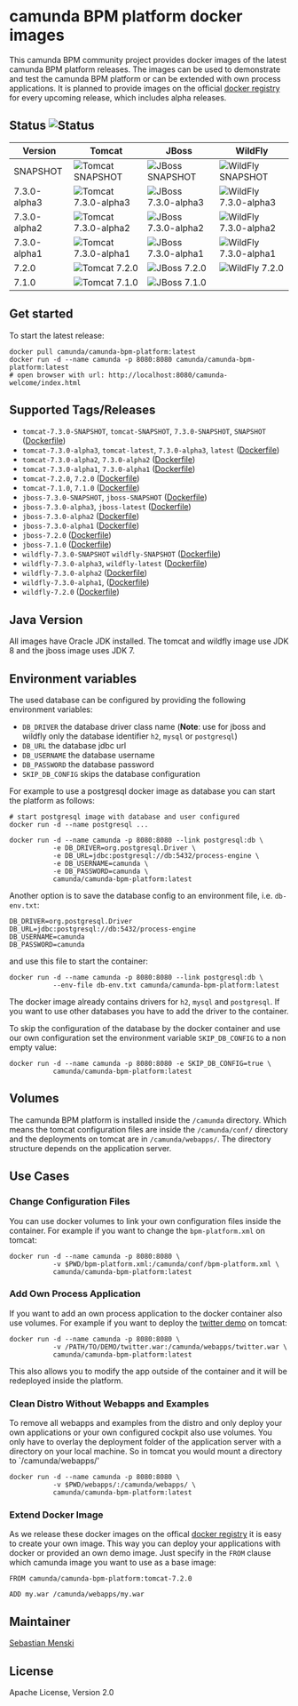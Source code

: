 # camunda BPM platform docker images

This camunda BPM community project provides docker images of the latest camunda
BPM platform releases. The images can be used to demonstrate and test the
camunda BPM platform or can be extended with own process applications. It is
planned to provide images on the official [docker registry][] for every upcoming
release, which includes alpha releases.

## Status ![Status][status]

| Version      | Tomcat                                           | JBoss                                          | WildFly                                            |
| ------------ | ------------------------------------------------ | ---------------------------------------------- | -------------------------------------------------- |
| SNAPSHOT     | ![Tomcat SNAPSHOT][status-tomcat-snapshot]       | ![JBoss SNAPSHOT][status-jboss-snapshot]       | ![WildFly SNAPSHOT][status-wildfly-snapshot]       |
| 7.3.0-alpha3 | ![Tomcat 7.3.0-alpha3][status-tomcat-730-alpha3] | ![JBoss 7.3.0-alpha3][status-jboss-730-alpha3] | ![WildFly 7.3.0-alpha3][status-wildfly-730-alpha3] |
| 7.3.0-alpha2 | ![Tomcat 7.3.0-alpha2][status-tomcat-730-alpha2] | ![JBoss 7.3.0-alpha2][status-jboss-730-alpha2] | ![WildFly 7.3.0-alpha2][status-wildfly-730-alpha2] |
| 7.3.0-alpha1 | ![Tomcat 7.3.0-alpha1][status-tomcat-730-alpha1] | ![JBoss 7.3.0-alpha1][status-jboss-730-alpha1] | ![WildFly 7.3.0-alpha1][status-wildfly-730-alpha1] |
| 7.2.0        | ![Tomcat 7.2.0][status-tomcat-720]               | ![JBoss 7.2.0][status-jboss-720]               | ![WildFly 7.2.0][status-wildfly-720]               |
| 7.1.0        | ![Tomcat 7.1.0][status-tomcat-710]               | ![JBoss 7.1.0][status-jboss-710]               |                                                    |

## Get started

To start the latest release:

```
docker pull camunda/camunda-bpm-platform:latest
docker run -d --name camunda -p 8080:8080 camunda/camunda-bpm-platform:latest
# open browser with url: http://localhost:8080/camunda-welcome/index.html
```

## Supported Tags/Releases

- `tomcat-7.3.0-SNAPSHOT`, `tomcat-SNAPSHOT`, `7.3.0-SNAPSHOT`, `SNAPSHOT` ([Dockerfile][dockerfile-tomcat-snapshot])
- `tomcat-7.3.0-alpha3`, `tomcat-latest`, `7.3.0-alpha3`, `latest` ([Dockerfile][dockerfile-tomcat-730-alpha3])
- `tomcat-7.3.0-alpha2`, `7.3.0-alpha2` ([Dockerfile][dockerfile-tomcat-730-alpha2])
- `tomcat-7.3.0-alpha1`, `7.3.0-alpha1` ([Dockerfile][dockerfile-tomcat-730-alpha1])
- `tomcat-7.2.0`, `7.2.0` ([Dockerfile][dockerfile-tomcat-720])
- `tomcat-7.1.0`, `7.1.0` ([Dockerfile][dockerfile-tomcat-710])
- `jboss-7.3.0-SNAPSHOT`, `jboss-SNAPSHOT` ([Dockerfile][dockerfile-jboss-snapshot])
- `jboss-7.3.0-alpha3`, `jboss-latest` ([Dockerfile][dockerfile-jboss-730-alpha3])
- `jboss-7.3.0-alpha2` ([Dockerfile][dockerfile-jboss-730-alpha2])
- `jboss-7.3.0-alpha1` ([Dockerfile][dockerfile-jboss-730-alpha1])
- `jboss-7.2.0` ([Dockerfile][dockerfile-jboss-720])
- `jboss-7.1.0` ([Dockerfile][dockerfile-jboss-710])
- `wildfly-7.3.0-SNAPSHOT` `wildfly-SNAPSHOT` ([Dockerfile][dockerfile-wildfly-snapshot])
- `wildfly-7.3.0-alpha3`, `wildfly-latest` ([Dockerfile][dockerfile-wildfly-730-alpha3])
- `wildfly-7.3.0-alpha2` ([Dockerfile][dockerfile-wildfly-730-alpha2])
- `wildfly-7.3.0-alpha1`, ([Dockerfile][dockerfile-wildfly-730-alpha1])
- `wildfly-7.2.0` ([Dockerfile][dockerfile-wildfly-720])

## Java Version

All images have Oracle JDK installed. The tomcat and wildfly image use
JDK 8 and the jboss image uses JDK 7.


## Environment variables

The used database can be configured by providing the following environment
variables:

- `DB_DRIVER` the database driver class name (**Note**: use for jboss and wildfly only
  the database identifier `h2`, `mysql` or `postgresql`)
- `DB_URL` the database jdbc url
- `DB_USERNAME` the database username
- `DB_PASSWORD` the database password
- `SKIP_DB_CONFIG` skips the database configuration

For example to use a postgresql docker image as database you can start the
platform as follows:

```
# start postgresql image with database and user configured
docker run -d --name postgresql ...

docker run -d --name camunda -p 8080:8080 --link postgresql:db \
           -e DB_DRIVER=org.postgresql.Driver \
           -e DB_URL=jdbc:postgresql://db:5432/process-engine \
           -e DB_USERNAME=camunda \
           -e DB_PASSWORD=camunda \
           camunda/camunda-bpm-platform:latest
```

Another option is to save the database config to an environment file, i.e.
`db-env.txt`:

```
DB_DRIVER=org.postgresql.Driver
DB_URL=jdbc:postgresql://db:5432/process-engine
DB_USERNAME=camunda
DB_PASSWORD=camunda
```

and use this file to start the container:

```
docker run -d --name camunda -p 8080:8080 --link postgresql:db \
           --env-file db-env.txt camunda/camunda-bpm-platform:latest
```

The docker image already contains drivers for `h2`, `mysql` and `postgresql`.
If you want to use other databases you have to add the driver to the container.

To skip the configuration of the database by the docker container and use our
own configuration set the environment variable `SKIP_DB_CONFIG` to a non
empty value:

```
docker run -d --name camunda -p 8080:8080 -e SKIP_DB_CONFIG=true \
           camunda/camunda-bpm-platform:latest
```


## Volumes

The camunda BPM platform is installed inside the `/camunda` directory. Which
means the tomcat configuration files are inside the `/camunda/conf/` directory
and the deployments on tomcat are in `/camunda/webapps/`. The directory
structure depends on the application server.

## Use Cases


### Change Configuration Files

You can use docker volumes to link your own configuration files inside the
container.  For example if you want to change the `bpm-platform.xml` on tomcat:

```
docker run -d --name camunda -p 8080:8080 \
           -v $PWD/bpm-platform.xml:/camunda/conf/bpm-platform.xml \
           camunda/camunda-bpm-platform:latest

```


### Add Own Process Application

If you want to add an own process application to the docker container also use
volumes. For example if you want to deploy the [twitter demo][] on tomcat:

```
docker run -d --name camunda -p 8080:8080 \
           -v /PATH/TO/DEMO/twitter.war:/camunda/webapps/twitter.war \
           camunda/camunda-bpm-platform:latest
```

This also allows you to modify the app outside of the container and it will
be redeployed inside the platform.


### Clean Distro Without Webapps and Examples

To remove all webapps and examples from the distro and only deploy your
own applications or your own configured cockpit also use volumes. You
only have to overlay the deployment folder of the application server with
a directory on your local machine. So in tomcat you would mount a directory
to `/camunda/webapps/'

```
docker run -d --name camunda -p 8080:8080 \
           -v $PWD/webapps/:/camunda/webapps/ \
           camunda/camunda-bpm-platform:latest
```


### Extend Docker Image

As we release these docker images on the offical [docker registry][] it is
easy to create your own image. This way you can deploy your applications
with docker or provided an own demo image. Just specify in the `FROM`
clause which camunda image you want to use as a base image:

```
FROM camunda/camunda-bpm-platform:tomcat-7.2.0

ADD my.war /camunda/webapps/my.war
```


## Maintainer

[Sebastian Menski][]


## License

Apache License, Version 2.0


[Sebastian Menski]: https://github.com/menski
[twitter demo]: https://github.com/camunda/camunda-consulting/tree/master/showcases/twitter
[docker registry]: https://registry.hub.docker.com/u/camunda/camunda-bpm-platform/

[dockerfile-tomcat-710]: https://github.com/camunda/docker-camunda-bpm-platform/blob/tomcat-7.1.0/Dockerfile
[dockerfile-jboss-710]: https://github.com/camunda/docker-camunda-bpm-platform/blob/jboss-7.1.0/Dockerfile
[dockerfile-tomcat-720]: https://github.com/camunda/docker-camunda-bpm-platform/blob/tomcat-7.2.0/Dockerfile
[dockerfile-jboss-720]: https://github.com/camunda/docker-camunda-bpm-platform/blob/jboss-7.2.0/Dockerfile
[dockerfile-wildfly-720]: https://github.com/camunda/docker-camunda-bpm-platform/blob/wildfly-7.2.0/Dockerfile
[dockerfile-tomcat-730-alpha1]: https://github.com/camunda/docker-camunda-bpm-platform/blob/tomcat-7.3.0-alpha1/Dockerfile
[dockerfile-jboss-730-alpha1]: https://github.com/camunda/docker-camunda-bpm-platform/blob/jboss-7.3.0-alpha1/Dockerfile
[dockerfile-wildfly-730-alpha1]: https://github.com/camunda/docker-camunda-bpm-platform/blob/wildfly-7.3.0-alpha1/Dockerfile
[dockerfile-tomcat-730-alpha2]: https://github.com/camunda/docker-camunda-bpm-platform/blob/tomcat-7.3.0-alpha2/Dockerfile
[dockerfile-jboss-730-alpha2]: https://github.com/camunda/docker-camunda-bpm-platform/blob/jboss-7.3.0-alpha2/Dockerfile
[dockerfile-wildfly-730-alpha2]: https://github.com/camunda/docker-camunda-bpm-platform/blob/wildfly-7.3.0-alpha2/Dockerfile
[dockerfile-tomcat-730-alpha3]: https://github.com/camunda/docker-camunda-bpm-platform/blob/master/Dockerfile
[dockerfile-jboss-730-alpha3]: https://github.com/camunda/docker-camunda-bpm-platform/blob/jboss-7.3.0-alpha3/Dockerfile
[dockerfile-wildfly-730-alpha3]: https://github.com/camunda/docker-camunda-bpm-platform/blob/wildfly-7.3.0-alpha3/Dockerfile

[dockerfile-tomcat-snapshot]: https://github.com/camunda/docker-camunda-bpm-platform/blob/tomcat-SNAPSHOT/Dockerfile
[dockerfile-jboss-snapshot]: https://github.com/camunda/docker-camunda-bpm-platform/blob/jboss-SNAPSHOT/Dockerfile
[dockerfile-wildfly-snapshot]: https://github.com/camunda/docker-camunda-bpm-platform/blob/wildfly-SNAPSHOT/Dockerfile

[status]: https://jenkins.menski.org/buildStatus/icon?job=docker-camunda-bpm-platform
[status-tomcat-710]: https://jenkins.menski.org/buildStatus/icon?job=docker-camunda-bpm-platform/tomcat-7.1.0
[status-jboss-710]: https://jenkins.menski.org/buildStatus/icon?job=docker-camunda-bpm-platform/jboss-7.1.0
[status-tomcat-720]: https://jenkins.menski.org/buildStatus/icon?job=docker-camunda-bpm-platform/tomcat-7.2.0
[status-jboss-720]: https://jenkins.menski.org/buildStatus/icon?job=docker-camunda-bpm-platform/jboss-7.2.0
[status-wildfly-720]: https://jenkins.menski.org/buildStatus/icon?job=docker-camunda-bpm-platform/wildfly-7.2.0
[status-tomcat-730-alpha1]: https://jenkins.menski.org/buildStatus/icon?job=docker-camunda-bpm-platform/tomcat-7.3.0-alpha1
[status-jboss-730-alpha1]: https://jenkins.menski.org/buildStatus/icon?job=docker-camunda-bpm-platform/jboss-7.3.0-alpha1
[status-wildfly-730-alpha1]: https://jenkins.menski.org/buildStatus/icon?job=docker-camunda-bpm-platform/wildfly-7.3.0-alpha1
[status-tomcat-730-alpha2]: https://jenkins.menski.org/buildStatus/icon?job=docker-camunda-bpm-platform/tomcat-7.3.0-alpha2
[status-jboss-730-alpha2]: https://jenkins.menski.org/buildStatus/icon?job=docker-camunda-bpm-platform/jboss-7.3.0-alpha2
[status-wildfly-730-alpha2]: https://jenkins.menski.org/buildStatus/icon?job=docker-camunda-bpm-platform/wildfly-7.3.0-alpha2
[status-tomcat-730-alpha3]: https://jenkins.menski.org/buildStatus/icon?job=docker-camunda-bpm-platform/master
[status-jboss-730-alpha3]: https://jenkins.menski.org/buildStatus/icon?job=docker-camunda-bpm-platform/jboss-7.3.0-alpha3
[status-wildfly-730-alpha3]: https://jenkins.menski.org/buildStatus/icon?job=docker-camunda-bpm-platform/wildfly-7.3.0-alpha3

[status-tomcat-snapshot]: https://jenkins.menski.org/buildStatus/icon?job=docker-camunda-bpm-platform-SNAPSHOT/tomcat-SNAPSHOT
[status-jboss-snapshot]: https://jenkins.menski.org/buildStatus/icon?job=docker-camunda-bpm-platform-SNAPSHOT/jboss-SNAPSHOT
[status-wildfly-snapshot]: https://jenkins.menski.org/buildStatus/icon?job=docker-camunda-bpm-platform-SNAPSHOT/wildfly-SNAPSHOT
